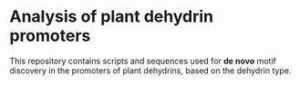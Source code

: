 # Analysis of plant dehydrin promoters

This repository contains scripts and sequences used for **de novo** motif discovery in the promoters of plant dehydrins, based on the dehydrin type.

